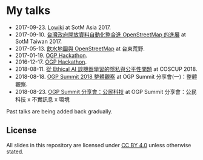 
# My talks

* 2017-09-23. [Lowiki](2017-09-23-sotm_asia-localwiki) at SotM Asia 2017.
* 2017-09-10. [台灣政府開放資料自動化整合進 OpenStreetMap 的進展](https://pm5.github.io/talks/2017-09-10-sotm-taiwan) at SotM Taiwan 2017.
* 2017-05-13. [飲水地圖與 OpenStreetMap](https://pm5.github.io/talks/2017-05-13-watermap-osm) at 台東荒野.
* 2017-01-19. [OGP Hackathon](https://pm5.github.io/talks/2017-01-19-OGP-hackathon).
* 2016-12-17. [OGP Hackathon](https://pm5.github.io/talks/2016-12-17-OGP-hackathon).
* 2018-08-11. [從 Ethical AI 談機器學習的隱私與公平性問題](https://pm5.github.io/talks/2018-08-05-coscup-ai-ethics) at COSCUP 2018.
* 2018-08-18. [OGP Summit 2018 整體觀察](https://pm5.github.io/talks/2018-08-18-ogp-summit) at OGP Summit 分享會(一)：整體觀察.
* 2018-08-23. [OGP Summit 分享會：公民科技](https://pm5.github.io/talks/2018-08-23-ogp-summit/) at OGP Summit 分享會：公民科技 x 不實訊息 x 環境

Past talks are being added back gradually.

## License

All slides in this repository are licensed under [CC BY 4.0](https://creativecommons.org/licenses/by/4.0/) unless otherwise stated.
